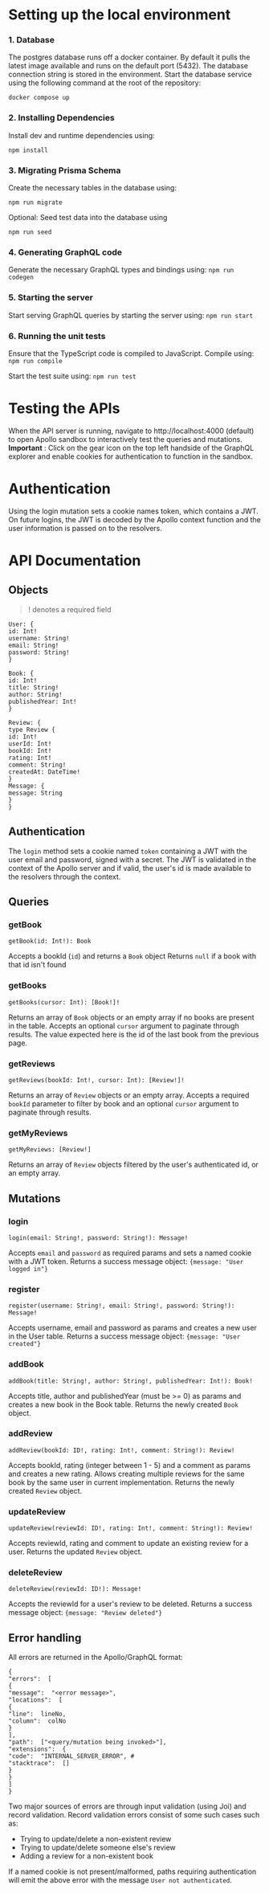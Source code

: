 # Setting up the local environment

### 1. Database
The postgres database runs off a docker container. By default it pulls the latest image available and runs on the default port (5432). The database connection string is stored in the environment. Start the database service using the following command at the root of the repository:

    docker compose up


### 2. Installing Dependencies
Install dev and runtime dependencies using:

`npm install`

### 3. Migrating Prisma Schema
Create the necessary tables in the database using:

`npm run migrate`

Optional: Seed test data into the database using

`npm run seed`

### 4. Generating GraphQL code
Generate the necessary GraphQL types and bindings using:
`npm run codegen`

###  5. Starting the server
Start serving GraphQL queries  by starting the server using:
`npm run start`


### 6. Running the unit tests
Ensure that the TypeScript code is compiled to JavaScript. Compile using:
`npm run compile`

Start the test suite using:
`npm run test`

# Testing the APIs
When the API server is running, navigate to http://localhost:4000 (default) to open Apollo sandbox to interactively test the queries and mutations. 
**Important** : Click on the gear icon on the top left handside of the GraphQL explorer and enable cookies for authentication to function in the sandbox.

# Authentication
Using the login mutation sets a cookie names token, which contains a JWT. On future logins, the JWT is decoded by the Apollo context function and the user information is passed on to the resolvers.

# API Documentation
## Objects

> ! denotes a required field

```
User: {
id: Int!
username: String!
email: String!
password: String!
}

Book: {
id: Int!
title: String!
author: String!
publishedYear: Int!
}

Review: {
type Review {
id: Int!
userId: Int!
bookId: Int!
rating: Int!
comment: String!
createdAt: DateTime!
}
Message: {
message: String
}
}
```

## Authentication

The `login` method sets a cookie named `token` containing a JWT with the user email and password, signed with a secret. The JWT is validated in the context of the Apollo server and if valid, the user's id is made available to the resolvers through the context.

## Queries

### getBook
`getBook(id: Int!): Book`

Accepts a bookId (`id`) and returns a `Book` object 
Returns `null` if a book with that id isn't found
### getBooks
`getBooks(cursor: Int): [Book!]!`

Returns an array of `Book` objects or an empty array if no books are present in the table.
Accepts an optional `cursor` argument to paginate through results. The value expected here is the id of the last book from the previous page.
### getReviews
`getReviews(bookId: Int!, cursor: Int): [Review!]!`

Returns an array of `Review` objects or an empty array.
Accepts a required `bookId` parameter to filter by book and an optional `cursor` argument to paginate through results.
### getMyReviews
`getMyReviews: [Review!]`

Returns an array of `Review` objects filtered by the user's authenticated id, or an empty array.

## Mutations

### login
`login(email: String!, password: String!): Message!`

Accepts `email` and `password` as required params and sets a named cookie with a JWT token.
Returns a success message object: `{message: "User logged in"}`

### register
`register(username: String!, email: String!, password: String!): Message!`

Accepts username, email and password as params and creates a new user in the User table. 
Returns a success message object: `{message: "User created"}`

### addBook
`addBook(title: String!, author: String!, publishedYear: Int!): Book!`

Accepts title, author and publishedYear (must be >= 0) as params and creates a new book in the Book table.
Returns the newly created `Book` object.

### addReview
`addReview(bookId: ID!, rating: Int!, comment: String!): Review!`

Accepts bookId, rating (integer between 1 - 5) and a comment as params and creates a new rating.
Allows creating multiple reviews for the same book by the same user in current implementation.
Returns the newly created `Review` object.

### updateReview
`updateReview(reviewId: ID!, rating: Int!, comment: String!): Review!`

Accepts reviewId, rating and comment to update an existing review for a user.
Returns the updated `Review` object.

### deleteReview
`deleteReview(reviewId: ID!): Message!`

Accepts the reviewId for a user's review to be deleted.
Returns a success message object: `{message: "Review deleted"}`

## Error handling
All errors are returned in the Apollo/GraphQL format:
```
{
"errors":  [
{
"message":  "<error message>",
"locations":  [
{
"line":  lineNo,
"column":  colNo
}
],
"path":  ["<query/mutation being invoked>"],
"extensions":  {
"code":  "INTERNAL_SERVER_ERROR", #
"stacktrace":  []
}
}
]
}

```

Two major sources of errors are through input validation (using Joi) and record validation. Record validation errors consist of some such cases such as:

 - Trying to update/delete a non-existent review
 - Trying to update/delete someone else's review
 - Adding a review for a non-existent book

If a named cookie is not present/malformed, paths requiring authentication will emit the above error with the message `User not authenticated`.